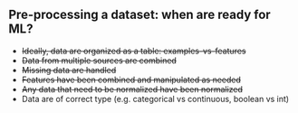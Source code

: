 ## Pre-processing a dataset: when are ready for ML?
* ~~Ideally, data are organized as a table: examples-vs-features~~
* ~~Data from multiple sources are combined~~
* ~~Missing data are handled~~
* ~~Features have been combined and manipulated as needed~~
* ~~Any data that need to be normalized have been normalized~~
* Data are of correct type (e.g. categorical vs continuous, boolean vs int)